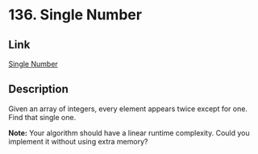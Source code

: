# 136. Single Number
## Link
[Single Number](https://leetcode.com/problems/single-number/description/)
## Description
Given an array of integers, every element appears twice except for one. Find that single one.

**Note:**
Your algorithm should have a linear runtime complexity. Could you implement it without using extra memory?
